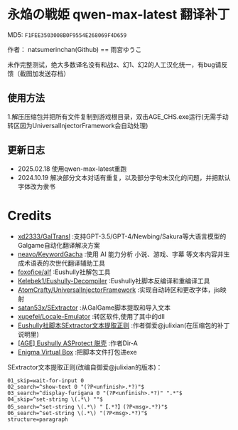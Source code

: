 # 永焔の戦姫 qwen-max-latest 翻译补丁 

MD5: `F1FEE3503008B0F9554E268069F4D659`

作者： natsumerinchan(Github) == 雨宮ゆうこ

未作完整测试，绝大多数译名没有和战z、幻1、幻2的人工汉化统一，有bug请反馈（截图加发送存档）

## 使用方法
1.解压压缩包并把所有文件复制到游戏根目录，双击AGE_CHS.exe运行(无需手动转区因为UniversalInjectorFramework会自动处理)

## 更新日志
- 2025.02.18 使用qwen-max-latest重跑
- 2024.10.19 解决部分文本对话有重复，以及部分字句未汉化的问题，并把默认字体改为隶书

# Credits

- [xd2333/GalTransl](https://github.com/xd2333/GalTransl.git) :支持GPT-3.5/GPT-4/Newbing/Sakura等大语言模型的Galgame自动化翻译解决方案
- [neavo/KeywordGacha](https://github.com/neavo/KeywordGacha.git) :使用 AI 能力分析 小说、游戏、字幕 等文本内容并生成术语表的次世代翻译辅助工具
- [foxofice/alf](https://github.com/foxofice/alf.git) :Eushully社解包工具
- [Kelebek1/Eushully-Decompiler](https://github.com/Kelebek1/Eushully-Decompiler.git) :Eushully社脚本反编译和重编译工具
- [AtomCrafty/UniversalInjectorFramework](https://github.com/AtomCrafty/UniversalInjectorFramework.git) :实现自动转区和更改字体，jis映射
- [satan53x/SExtractor](https://github.com/satan53x/SExtractor.git) :从GalGame脚本提取和导入文本
- [xupefei/Locale-Emulator](https://github.com/xupefei/Locale-Emulator.git) :转区软件,使用了其中的dll
- [Eushully社脚本SExtractor文本提取正则](https://www.moyu.moe/patch/253/resource) :作者御爱@julixian(在压缩包的补丁说明里)
- [[AGE] Eushully ASProtect 脱壳](https://github.com/Dir-A/Dir-A_Essays_MD/blob/eb87f07ee39e1d026901867169df7d7d43113ee3/Reverse/%5BAGE%5D%20Eushully%20ASProtect%20%E8%84%B1%E5%A3%B3/%5BAGE%5D%20Eushully%20ASProtect%20%E8%84%B1%E5%A3%B3.md) :作者Dir-A
- [Enigma Virtual Box](https://enigmaprotector.com/assets/files/enigmavb.exe) :把脚本文件打包进exe

SExtractor文本提取正则(改编自御爱@julixian的版本)：
```
01_skip=wait-for-input 0
02_search=^show-text 0 "(?P<unfinish>.*?)"$
03_search=^display-furigana 0 "(?P<unfinish>.*?)" ".*"$
04_skip=^set-string \(.*\) ""$
05_search=^set-string \(.*\) "【.*?】(?P<msg>.*?)"$
06_search=^set-string \(.*\) "(?P<msg>.*?)"$
structure=paragraph
```